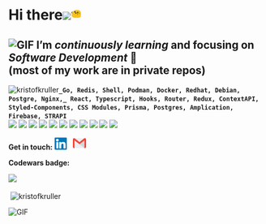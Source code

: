 # Hi there<img src="https://raw.githubusercontent.com/iampavangandhi/iampavangandhi/master/gifs/Hi.gif" width="30px"><img alt="GIF" src="https://github.com/SatYu26/SatYu26/blob/master/Assets/happy.gif" width="20vw" />

<img alt="GIF" src="https://cdn.dribbble.com/users/1792477/screenshots/6816387/ezgif.com-resize__3_.gif" width="20vw" /> I’m *continuously learning* and **focusing on *Software Development*** 💪
<br />
(most of my work are in private repos)
---  

<p><img align="left" src="https://github-readme-stats.vercel.app/api/top-langs?username=kristofkruller&show_icons=true&locale=en&layout=compact" alt="kristofkruller" /></p>  

**`_Go, Redis, Shell, Podman, Docker, Redhat, Debian, Postgre, Nginx,_
React, Typescript, Hooks, Router, Redux, ContextAPI, Styled-Components, CSS Modules,
Prisma, Postgres, Amplication, Firebase, STRAPI`**
<br />
<a src="https://www.javascript.com/](https://go.dev/blog/go-brand/Go-Logo/PNG)"><img src="https://go.dev/blog/go-brand/Go-Logo/PNG/Go-Logo_Aqua.png"></a>
<a src="https://www.javascript.com/"><img src="https://img.icons8.com/color/48/000000/javascript.png"></a>
<a src="https://reactjs.org/"><img src="https://img.icons8.com/color/48/000000/react-native.png"></a>
<a src="https://nodejs.org/"><img src="https://img.icons8.com/color/48/000000/nodejs.png"></a>
<a src="https://visualstudio.microsoft.com/"><img src="https://img.icons8.com/color/48/000000/visual-studio.png"></a>
<a src="https://www.npmjs.com/"><img src="https://img.icons8.com/color/48/000000/npm.png"></a>
<a src="https://github.com/"><img src="https://img.icons8.com/color/48/000000/github--v1.png"></a>
<a src="https://www.w3schools.com/css/"><img src="https://img.icons8.com/ios-filled/1x/css3.png"></a>
<a src="https://www.w3schools.com/html/"><img src="https://img.icons8.com/ios-filled/1x/html-5.png"></a>
<a src="https://www.w3schools.com/html/"><img src="https://img.icons8.com/color/1x/styled-components.png"></a>
<a src="https://www.w3schools.com/html/"><img src="https://img.icons8.com/external-flaticons-lineal-color-flat-icons/1x/external-sql-computer-programming-flaticons-lineal-color-flat-icons.png"></a>
<!-- # For more details please click on my<a href="https://kristofkruller.github.io/Portfolio/"> Portfolio </a><img src="https://media.giphy.com/media/WUlplcMpOCEmTGBtBW/giphy.gif" width="30"> -->
**Get in touch:**
<a href="https://www.linkedin.com/in/kristof-kruller/"><img align="" alt="KristofKruller | Linkedin" width="24px" src="https://github.com/SatYu26/SatYu26/blob/master/Assets/Linkedin.svg" /></a> &nbsp;&nbsp;<a href="mailto:kristof.kruller@gmail.com"><img align="" alt="KristofKruller | Gmail" width="26px" src="https://github.com/SatYu26/SatYu26/blob/master/Assets/Gmail.svg" /></a>

**Codewars badge:**  

<a target="_blank" href="https://www.codewars.com/users/kristofkruller"><img src="https://www.codewars.com/users/kristofkruller/badges/micro"></a>  

<p>&nbsp;<img align="center" src="https://github-readme-stats.vercel.app/api?username=kristofkruller&show_icons=true&locale=en" alt="kristofkruller" /></p>  

<img alt="GIF" src="https://media.tenor.com/nIPLRnaTx7gAAAAC/trex-pc.gif">
